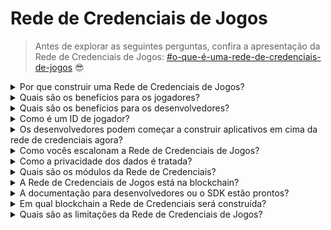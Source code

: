 # Rede de Credenciais de Jogos

> Antes de explorar as seguintes perguntas, confira a apresentação da Rede de Credenciais de Jogos: [#o-que-é-uma-rede-de-credenciais-de-jogos](rede-de-credenciais-de-jogos.md#o-que-é-uma-rede-de-credenciais-de-jogos "menção") :sunglasses:

<details>

<summary>Por que construir uma Rede de Credenciais de Jogos?</summary>

Na sociedade atual, onde o tempo de lazer está se tornando cada vez mais abundante, os jogadores passam inúmeras horas imersos em mundos de jogos. No entanto, os dados gerados por essas experiências muitas vezes são subvalorizados e fragmentados em vários jogos. A XBorg reconhece o valor do tempo dos jogadores e busca tornar seus dados significativos e valiosos. Pense nisso como um sistema de [**Identificador Descentralizado (DID)**](https://www.w3.org/TR/did-core/) para jogos.\
\
Além disso, a Rede de Credenciais de Jogos permite a criação de melhores aplicativos de jogos e interoperabilidade ligada à identidade dos jogadores.

</details>

<details>

<summary>Quais são os benefícios para os jogadores?</summary>

* Os jogadores possuem e centralizam seus dados de jogos em um só lugar
* Os jogadores têm acesso a aplicativos e utilidades de jogos dentro do ecossistema
* Os jogadores podem monetizar seus dados

</details>

<details>

<summary>Quais são os benefícios para os desenvolvedores?</summary>

* Os desenvolvedores podem criar experiências personalizadas para os jogadores
* As empresas podem adquirir usuários direcionando-se aos jogadores mediante uma taxa
* A Rede de Credenciais de Jogos fornece acesso instantâneo a jogos e desenvolvedores, expandindo seu alcance
* Os desenvolvedores podem acessar dados mais detalhados, aumentando a precisão do matchmaking e outras funcionalidades do aplicativo
* A plataforma possibilita novos casos de uso para aplicativos, incluindo empréstimos baseados em reputação

</details>

<details>

<summary>Como é um ID de jogador?</summary>

O ID do jogador é um token Soulbound que representa uma agregação de todos os tokens Soulbound obtidos pelo usuário. O ID do jogador também incorpora tokens Soulbound fora do ecossistema XBorg, como o protocolo Lens.

</details>

<details>

<summary>Os desenvolvedores podem começar a construir aplicativos em cima da rede de credenciais agora?</summary>

Atualmente, a Rede de Credenciais de Jogos é centralizada. Após a descentralização da rede, os desenvolvedores poderão construir em cima dela.

</details>

<details>

<summary>Como vocês escalonam a Rede de Credenciais de Jogos?</summary>

O aplicativo de jogos e engajamento comunitário é a principal aplicação que nos permite escalar a Rede de Credenciais de Jogos.

</details>

<details>

<summary>Como a privacidade dos dados é tratada?</summary>

Iterações futuras do protocolo permitirão que os jogadores divulguem seletivamente pontos de dados pertinentes, habilitando a funcionalidade de opt-in/opt-out. Além disso, tecnologias de conhecimento zero serão incorporadas em atualizações subsequentes, enfatizando o compromisso inabalável da plataforma com a privacidade e segurança dos dados.

</details>

<details>

<summary>Quais são os módulos da Rede de Credenciais?</summary>

* Comunidade
* Jogador
* Jogo

### ![](../.gitbook/assets/modules.png)

</details>

<details>

<summary>A Rede de Credenciais de Jogos está na blockchain?</summary>

Atualmente, a Rede de Credenciais de Jogos é armazenada de forma segura fora da blockchain. No entanto, à medida que o ecossistema ganha tração e a base de usuários ultrapassa o limite de 100.000, a rede fará uma transição perfeita para a blockchain, enfatizando o compromisso firme da XBorg com a acessibilidade e transparência.

</details>

<details>

<summary>A documentação para desenvolvedores ou o SDK estão prontos?</summary>

Atualmente, estão em desenvolvimento, mas não serão lançados até o final de 2023.

</details>

<details>

<summary>Em qual blockchain a Rede de Credenciais será construída?</summary>

Inicialmente, Polygon e outras L2. Conforme a Rede ganha tração, ela se tornará sua própria L2/L3, conhecida como a cadeia Borg.

</details>

<details>

<summary>Quais são as limitações da Rede de Credenciais de Jogos?</summary>

* **Resistência a Sybil:** Uma limitação inerente da infraestrutura de rede reside na suscetibilidade de seus usuários em adotar falsas identidades ou aproveitar tecnologias avançadas, como inteligência artificial, para manipular suas identidades digitais. Para mitigar os efeitos prejudiciais dos ataques Sybil, uma estratégia eficaz envolve a incorporação de um mecanismo de Prova de Identidade no protocolo subjacente da rede.

<!---->

* **Escala**: A proposta de valor real da rede de credenciais depende de alcançar um nível de escala de rede necessário, uma prioridade que atualmente possui uma importância estratégica significativa para a XBorg. No entanto, uma vez que esse objetivo seja alcançado, as utilidades potenciais que podem ser derivadas da rede são verdadeiramente ilimitadas.

</details>